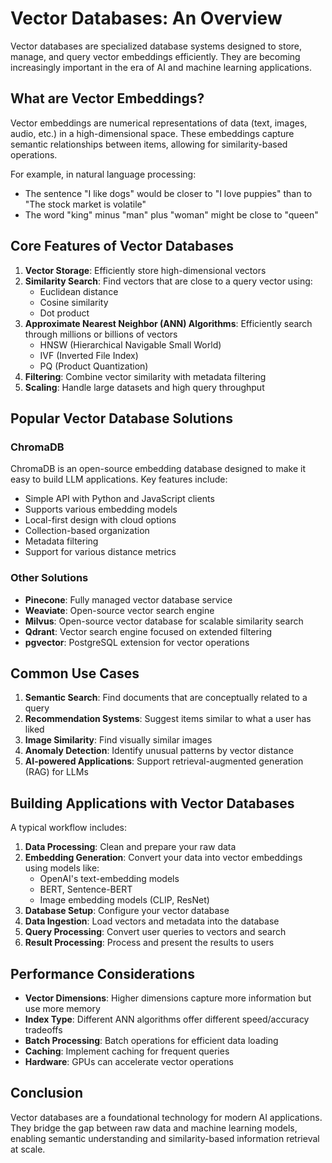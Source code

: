 # Vector Databases: An Overview

Vector databases are specialized database systems designed to store, manage, and query vector embeddings efficiently. They are becoming increasingly important in the era of AI and machine learning applications.

## What are Vector Embeddings?

Vector embeddings are numerical representations of data (text, images, audio, etc.) in a high-dimensional space. These embeddings capture semantic relationships between items, allowing for similarity-based operations.

For example, in natural language processing:
- The sentence "I like dogs" would be closer to "I love puppies" than to "The stock market is volatile"
- The word "king" minus "man" plus "woman" might be close to "queen"

## Core Features of Vector Databases

1. **Vector Storage**: Efficiently store high-dimensional vectors
2. **Similarity Search**: Find vectors that are close to a query vector using:
   - Euclidean distance
   - Cosine similarity
   - Dot product
3. **Approximate Nearest Neighbor (ANN) Algorithms**: Efficiently search through millions or billions of vectors
   - HNSW (Hierarchical Navigable Small World)
   - IVF (Inverted File Index)
   - PQ (Product Quantization)
4. **Filtering**: Combine vector similarity with metadata filtering
5. **Scaling**: Handle large datasets and high query throughput

## Popular Vector Database Solutions

### ChromaDB

ChromaDB is an open-source embedding database designed to make it easy to build LLM applications. Key features include:

- Simple API with Python and JavaScript clients
- Supports various embedding models
- Local-first design with cloud options
- Collection-based organization
- Metadata filtering
- Support for various distance metrics

### Other Solutions

- **Pinecone**: Fully managed vector database service
- **Weaviate**: Open-source vector search engine
- **Milvus**: Open-source vector database for scalable similarity search
- **Qdrant**: Vector search engine focused on extended filtering
- **pgvector**: PostgreSQL extension for vector operations

## Common Use Cases

1. **Semantic Search**: Find documents that are conceptually related to a query
2. **Recommendation Systems**: Suggest items similar to what a user has liked
3. **Image Similarity**: Find visually similar images
4. **Anomaly Detection**: Identify unusual patterns by vector distance
5. **AI-powered Applications**: Support retrieval-augmented generation (RAG) for LLMs

## Building Applications with Vector Databases

A typical workflow includes:

1. **Data Processing**: Clean and prepare your raw data
2. **Embedding Generation**: Convert your data into vector embeddings using models like:
   - OpenAI's text-embedding models
   - BERT, Sentence-BERT
   - Image embedding models (CLIP, ResNet)
3. **Database Setup**: Configure your vector database
4. **Data Ingestion**: Load vectors and metadata into the database
5. **Query Processing**: Convert user queries to vectors and search
6. **Result Processing**: Process and present the results to users

## Performance Considerations

- **Vector Dimensions**: Higher dimensions capture more information but use more memory
- **Index Type**: Different ANN algorithms offer different speed/accuracy tradeoffs
- **Batch Processing**: Batch operations for efficient data loading
- **Caching**: Implement caching for frequent queries
- **Hardware**: GPUs can accelerate vector operations

## Conclusion

Vector databases are a foundational technology for modern AI applications. They bridge the gap between raw data and machine learning models, enabling semantic understanding and similarity-based information retrieval at scale.